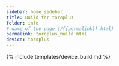 ```yaml
---
sidebar: home_sidebar
title: Build for toroplus
folder: info
# name of the page (/{{permalink}}.html)
permalink: toroplus_build.html
device: toroplus
---
```

{% include templates/device_build.md %}
